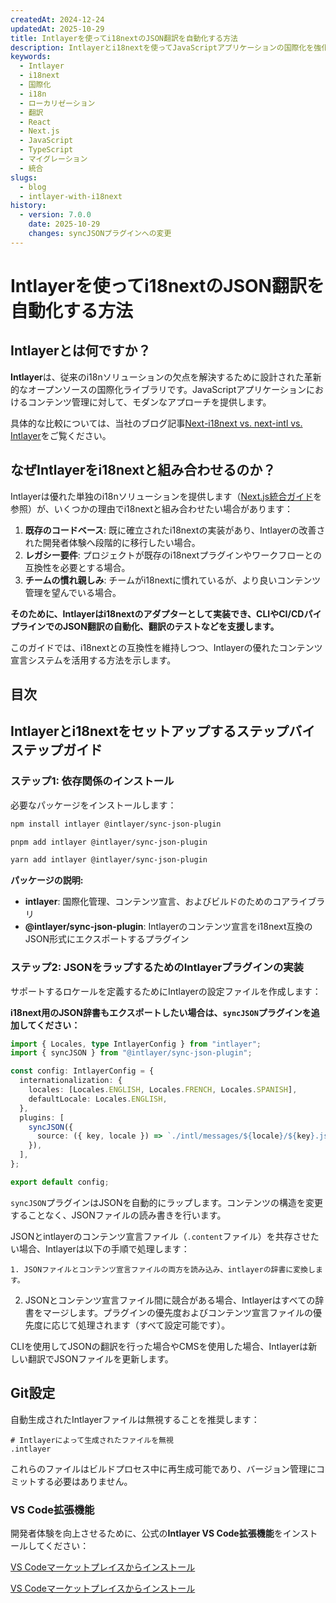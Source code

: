 ```yaml
---
createdAt: 2024-12-24
updatedAt: 2025-10-29
title: Intlayerを使ってi18nextのJSON翻訳を自動化する方法
description: Intlayerとi18nextを使ってJavaScriptアプリケーションの国際化を強化するためにJSON翻訳を自動化する方法。
keywords:
  - Intlayer
  - i18next
  - 国際化
  - i18n
  - ローカリゼーション
  - 翻訳
  - React
  - Next.js
  - JavaScript
  - TypeScript
  - マイグレーション
  - 統合
slugs:
  - blog
  - intlayer-with-i18next
history:
  - version: 7.0.0
    date: 2025-10-29
    changes: syncJSONプラグインへの変更
---
```


# Intlayerを使ってi18nextのJSON翻訳を自動化する方法

## Intlayerとは何ですか？

**Intlayer**は、従来のi18nソリューションの欠点を解決するために設計された革新的なオープンソースの国際化ライブラリです。JavaScriptアプリケーションにおけるコンテンツ管理に対して、モダンなアプローチを提供します。

具体的な比較については、当社のブログ記事[Next-i18next vs. next-intl vs. Intlayer](https://github.com/aymericzip/intlayer/blob/main/docs/blog/ja/next-i18next_vs_next-intl_vs_intlayer.md)をご覧ください。

## なぜIntlayerをi18nextと組み合わせるのか？

Intlayerは優れた単独のi18nソリューションを提供します（[Next.js統合ガイド](https://github.com/aymericzip/intlayer/blob/main/docs/docs/ja/intlayer_with_nextjs_16.md)を参照）が、いくつかの理由でi18nextと組み合わせたい場合があります：

1. **既存のコードベース**: 既に確立されたi18nextの実装があり、Intlayerの改善された開発者体験へ段階的に移行したい場合。
2. **レガシー要件**: プロジェクトが既存のi18nextプラグインやワークフローとの互換性を必要とする場合。
3. **チームの慣れ親しみ**: チームがi18nextに慣れているが、より良いコンテンツ管理を望んでいる場合。

**そのために、Intlayerはi18nextのアダプターとして実装でき、CLIやCI/CDパイプラインでのJSON翻訳の自動化、翻訳のテストなどを支援します。**

このガイドでは、i18nextとの互換性を維持しつつ、Intlayerの優れたコンテンツ宣言システムを活用する方法を示します。

## 目次

<TOC/>

## Intlayerとi18nextをセットアップするステップバイステップガイド

### ステップ1: 依存関係のインストール

必要なパッケージをインストールします：

```bash packageManager="npm"
npm install intlayer @intlayer/sync-json-plugin
```

```bash packageManager="pnpm"
pnpm add intlayer @intlayer/sync-json-plugin
```

```bash packageManager="yarn"
yarn add intlayer @intlayer/sync-json-plugin
```

**パッケージの説明:**

- **intlayer**: 国際化管理、コンテンツ宣言、およびビルドのためのコアライブラリ
- **@intlayer/sync-json-plugin**: Intlayerのコンテンツ宣言をi18next互換のJSON形式にエクスポートするプラグイン

### ステップ2: JSONをラップするためのIntlayerプラグインの実装

サポートするロケールを定義するためにIntlayerの設定ファイルを作成します：

**i18next用のJSON辞書もエクスポートしたい場合は、`syncJSON`プラグインを追加してください：**

```typescript fileName="intlayer.config.ts"
import { Locales, type IntlayerConfig } from "intlayer";
import { syncJSON } from "@intlayer/sync-json-plugin";

const config: IntlayerConfig = {
  internationalization: {
    locales: [Locales.ENGLISH, Locales.FRENCH, Locales.SPANISH],
    defaultLocale: Locales.ENGLISH,
  },
  plugins: [
    syncJSON({
      source: ({ key, locale }) => `./intl/messages/${locale}/${key}.json`,
    }),
  ],
};

export default config;
```

`syncJSON`プラグインはJSONを自動的にラップします。コンテンツの構造を変更することなく、JSONファイルの読み書きを行います。

JSONとintlayerのコンテンツ宣言ファイル（`.content`ファイル）を共存させたい場合、Intlayerは以下の手順で処理します：

    1. JSONファイルとコンテンツ宣言ファイルの両方を読み込み、intlayerの辞書に変換します。

2. JSONとコンテンツ宣言ファイル間に競合がある場合、Intlayerはすべての辞書をマージします。プラグインの優先度およびコンテンツ宣言ファイルの優先度に応じて処理されます（すべて設定可能です）。

CLIを使用してJSONの翻訳を行った場合やCMSを使用した場合、Intlayerは新しい翻訳でJSONファイルを更新します。

## Git設定

自動生成されたIntlayerファイルは無視することを推奨します：

```plaintext fileName=".gitignore"
# Intlayerによって生成されたファイルを無視
.intlayer
```

これらのファイルはビルドプロセス中に再生成可能であり、バージョン管理にコミットする必要はありません。

### VS Code拡張機能

開発者体験を向上させるために、公式の**Intlayer VS Code拡張機能**をインストールしてください：

[VS Codeマーケットプレイスからインストール](https://marketplace.visualstudio.com/items?itemName=intlayer.intlayer-vs-code-extension)

[VS Codeマーケットプレイスからインストール](https://marketplace.visualstudio.com/items?itemName=intlayer.intlayer-vs-code-extension)
